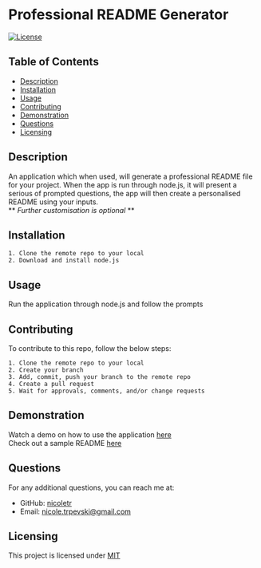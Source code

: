 # Professional README Generator 
[![License](https://img.shields.io/badge/license-MIT-blue.svg)](https://opensource.org/licenses/MIT)
## Table of Contents
* [Description](#description)
* [Installation](#installation)
* [Usage](#usage)
* [Contributing](#contributing)
* [Demonstration](#demonstration)
* [Questions](#questions)
* [Licensing](#licensing)

## Description 
An application which when used, will generate a professional README file for your project. When the app is run through node.js, it will present a serious of prompted questions, the app will then create a personalised README using your inputs. <br>
** *Further customisation is optional* ** <br>

## Installation
```
1. Clone the remote repo to your local
2. Download and install node.js
```

## Usage
Run the application through node.js and follow the prompts <br>

## Contributing
To contribute to this repo, follow the below steps:
```
1. Clone the remote repo to your local
2. Create your branch
3. Add, commit, push your branch to the remote repo
4. Create a pull request
5. Wait for approvals, comments, and/or change requests
```
## Demonstration
Watch a demo on how to use the application [here](https://watch.screencastify.com/v/42BX76TMQecepxtYAdIa)<br>
Check out a sample README [here]()

## Questions
For any additional questions, you can reach me at:<br>
* GitHub: [nicoletr](https://github.com/nicoletr) <br>
* Email: [nicole.trpevski@gmail.com](mailto:nicole.trpevski@gmail.com)<br>

## Licensing 
This project is licensed under [MIT](https://opensource.org/licenses/MIT)
